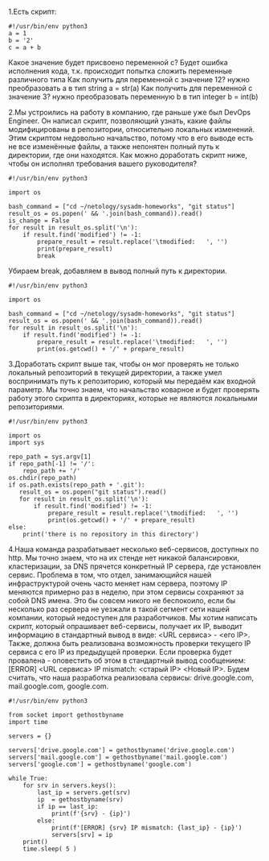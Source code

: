1.Есть скрипт:
```
#!/usr/bin/env python3
a = 1
b = '2'
c = a + b
```
Какое значение будет присвоено переменной c? Будет ошибка исполнения кода, т.к. происходит попытка сложить переменные различного типa
Как получить для переменной c значение 12? нужно преобразовать a в тип string a = str(a)
Как получить для переменной c значение 3? нужно преобразовать переменную b в тип integer b = int(b)


2.Мы устроились на работу в компанию, где раньше уже был DevOps Engineer. Он написал скрипт, позволяющий узнать, какие файлы модифицированы в репозитории, относительно локальных изменений. Этим скриптом недовольно начальство, потому что в его выводе есть не все изменённые файлы, а также непонятен полный путь к директории, где они находятся. Как можно доработать скрипт ниже, чтобы он исполнял требования вашего руководителя?

```
#!/usr/bin/env python3

import os

bash_command = ["cd ~/netology/sysadm-homeworks", "git status"]
result_os = os.popen(' && '.join(bash_command)).read()
is_change = False
for result in result_os.split('\n'):
    if result.find('modified') != -1:
        prepare_result = result.replace('\tmodified:   ', '')
        print(prepare_result)
        break
```
Убираем  break, добавляем в вывод полный путь к директории.
```
#!/usr/bin/env python3

import os

bash_command = ["cd ~/netology/sysadm-homeworks", "git status"]
result_os = os.popen(' && '.join(bash_command)).read()
for result in result_os.split('\n'):
    if result.find('modified') != -1:
        prepare_result = result.replace('\tmodified:   ', '')
        print(os.getcwd() + '/' + prepare_result)
```


3.Доработать скрипт выше так, чтобы он мог проверять не только локальный репозиторий в текущей директории, а также умел воспринимать путь к репозиторию, который мы передаём как входной параметр. Мы точно знаем, что начальство коварное и будет проверять работу этого скрипта в директориях, которые не являются локальными репозиториями.

```
#!/usr/bin/env python3

import os
import sys

repo_path = sys.argv[1]
if repo_path[-1] != '/':
    repo_path += '/'
os.chdir(repo_path)
if os.path.exists(repo_path + '.git'):
   result_os = os.popen("git status").read()
   for result in result_os.split('\n'):
       if result.find('modified') != -1:
           prepare_result = result.replace('\tmodified:   ', '')
           print(os.getcwd() + '/' + prepare_result)
else:
    print('there is no repository in this directory')
```


4.Наша команда разрабатывает несколько веб-сервисов, доступных по http. Мы точно знаем, что на их стенде нет никакой балансировки, кластеризации, за DNS прячется конкретный IP сервера, где установлен сервис. Проблема в том, что отдел, занимающийся нашей инфраструктурой очень часто меняет нам сервера, поэтому IP меняются примерно раз в неделю, при этом сервисы сохраняют за собой DNS имена. Это бы совсем никого не беспокоило, если бы несколько раз сервера не уезжали в такой сегмент сети нашей компании, который недоступен для разработчиков. Мы хотим написать скрипт, который опрашивает веб-сервисы, получает их IP, выводит информацию в стандартный вывод в виде: <URL сервиса> - <его IP>. Также, должна быть реализована возможность проверки текущего IP сервиса c его IP из предыдущей проверки. Если проверка будет провалена - оповестить об этом в стандартный вывод сообщением: [ERROR] <URL сервиса> IP mismatch: <старый IP> <Новый IP>. Будем считать, что наша разработка реализовала сервисы: drive.google.com, mail.google.com, google.com.

```
#!/usr/bin/env python3

from socket import gethostbyname
import time

servers = {}

servers['drive.google.com'] = gethostbyname('drive.google.com')
servers['mail.google.com'] = gethostbyname('mail.google.com')
servers['google.com'] = gethostbyname('google.com')

while True:    
    for srv in servers.keys():
        last_ip = servers.get(srv)
        ip  = gethostbyname(srv)    
        if ip == last_ip:
            print(f'{srv} - {ip}')
        else:
            print(f'[ERROR] {srv} IP mismatch: {last_ip} - {ip}')
            servers[srv] = ip
    print()
    time.sleep( 5 )
```
